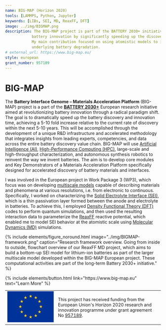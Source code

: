```yaml
---
name: BIG-MAP (Horizon 2020)
tools: [LAMMPS, Python, Jupyter]
keywords: [LIBs, SEI, MD, ReaxFF, DFT]
image: ../img/BIGMAP.png
description: The BIG-MAP project is part of the BATTERY 2030+ initiative and aims to revolutionize the
            battery innovation by significantly speeding up the discovery and development of new materials.
            My main contribution focused on using atomistic models to investigate the mechanisms
            underlying battery degradation.
# external_url: https://www.big-map.eu/
style: european
grant_number: 957189
---
```


# BIG-MAP

The **Battery Interface Genome – Materials Acceleration Platform** (BIG-MAP) project is a part of the [**BATTERY 2030+**](https://battery2030.eu/) European research initiative aimed at revolutionizing battery innovation through a radical paradigm shift.
The goal is to dramatically speed up the battery discovery and innovation time, achieving a 5-10 fold increase relative to the current rate of discovery within the next 5-10 years.
This will be accomplished through the development of a unique R&D infrastructure and accelerated methodology that integrates insights from leading experts, competencies, and data across the entire battery discovery value chain.
BIG-MAP will use [Artificial Intelligence (AI)](https://en.wikipedia.org/wiki/Artificial_intelligence), [High-Performance Computing (HPC)](https://en.wikipedia.org/wiki/High-performance_computing), large-scale and high-throughput characterization, and autonomous synthesis robotics to reinvent the way we invent batteries.
The aim is to develop core modules and Key Demonstrators of a Materials Acceleration Platform specifically designed for accelerated discovery of battery materials and interfaces.

I was involved in the European project in Work Package 3 (WP3), which focus was on developing [multiscale models](https://en.wikipedia.org/wiki/Multiscale_modeling) capable of describing materials and phenomena at various resolutions, i.e. from electronic to continuous.
Specifically, I worked on characterizing the [Solid Electrolyte Interface (SEI)](https://www.nature.com/articles/s41524-018-0064-0), which is a thin passivation layer formed between the anode and electrolyte in batteries.
To achieve this, I employed [Density Functional Theory (DFT)](https://en.wikipedia.org/wiki/Density_functional_theory) codes to perform quantum simulations, and then used the resulting interaction data to parameterize the [ReaxFF](https://en.wikipedia.org/wiki/ReaxFF) reactive potential, which enabled me to model SEI behavior at the atomistic scale using [Molecular Dynamics (MD)](https://en.wikipedia.org/wiki/Molecular_dynamics) simulations.


<div class="col-lg-8 col-md-10 align-items-center text-center mt-4 center">
    {%
        include elements/figure_noround.html image="../img/BIGMAP-framework.png"
        caption="Research framework overview. Going from inside to outside, flowchart overview of our ReaxFF MD project, which aims to build a bottom-up SEI model for lithium-ion batteries as part of the larger multiscale model developed within the BIG-MAP European project. These computational activities are part of the long-term Battery 2030+ initiative."
    %}
</div>

<p class="text-center">
{% include elements/button.html link="https://www.big-map.eu" text="Learn More" %}
</p>

<div class="text-muted mt-4 col-lg-6 col-md-8">
    <table style="border-collapse: collapse; border: none;">
        <tbody>
            <tr style="border: none;">
                <td style="border: none;min-width:150px">
                    <img style='height:100px, width:auto' src='../img/EUflag.jpg'>
                </td>
                <td style="border: none;">
                    This project has received funding from the European Union's Horizon 2020 research and innovation programme under grant agreement No <a href="https://cordis.europa.eu/project/id/957189">957189</a>.
                </td>
            </tr>
        </tbody>
    </table>
</div>
